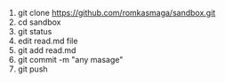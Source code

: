 1. git clone https://github.com/romkasmaga/sandbox.git
2. cd sandbox
3. git status
4. edit read.md file
5. git add read.md
6. git commit -m "any masage"
7. git push